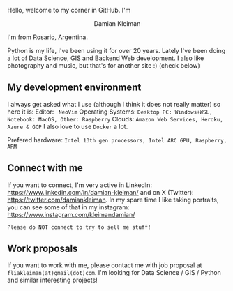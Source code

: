 Hello, welcome to my corner in GitHub. I'm 
<p align="center">
<b1>Damian Kleiman</h1>
</p>
I'm from Rosario, Argentina. 

Python is my life, I've been using it for over 20 years. Lately I've been doing a lot of Data Science, GIS and Backend Web development. I also like photography and music, but that's for another site :) (check below)

## My development environment

I always get asked what I use (although I think it does not really matter) so here it is:
Editor:
` 
NeoVim
`
Operating Systems:
`
Desktop PC: Windows+WSL, Notebook: MacOS, Other: Raspberry
`
Clouds:
`
Amazon Web Services, Heroku, Azure & GCP
`
I also love to use `Docker` a lot.

Prefered hardware:
`
Intel 13th gen processors, Intel ARC GPU, Raspberry, ARM
`


## Connect with me
If you want to connect, I'm very active in LinkedIn: https://www.linkedin.com/in/damian-kleiman/ and on X (Twitter): https://twitter.com/damiankleiman. In my spare time I like taking portraits, you can see some of that in my instagram: https://www.instagram.com/kleimandamian/ 

`
Please do NOT connect to try to sell me stuff!
`

## Work proposals
If you want to work with me, please contact me with job proposal at `fliakleiman(at)gmail(dot)com`. I'm looking for Data Science / GIS / Python and similar interesting projects! 
